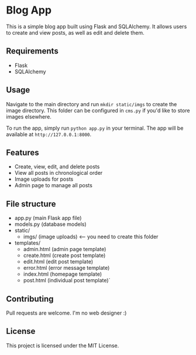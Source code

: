 
# Blog App

This is a simple blog app built using Flask and SQLAlchemy. It allows users to create and view posts, as well as edit and delete them.

## Requirements

-   Flask
-   SQLAlchemy

## Usage

Navigate to the main directory and run `mkdir static/imgs` to create the image directory. This folder can be configured in `cms.py` if you'd like to store images elsewhere.

To run the app, simply run `python app.py` in your terminal. The app will be available at `http://127.0.0.1:8000`.

## Features

-   Create, view, edit, and delete posts
-   View all posts in chronological order
-   Image uploads for posts
-   Admin page to manage all posts

## File structure

- app.py (main Flask app file)
- models.py (database models)
- static/
	 - imgs/ (image uploads) <-- you need to create this folder
- templates/
	 - admin.html (admin page template)
	 - create.html (create post template)
	 - edit.html (edit post template)
	 - error.html (error message template)
	 - index.html (homepage template)
	 - post.html (individual post template)` 

## Contributing

Pull requests are welcome. I'm no web designer :)

## License

This project is licensed under the MIT License.